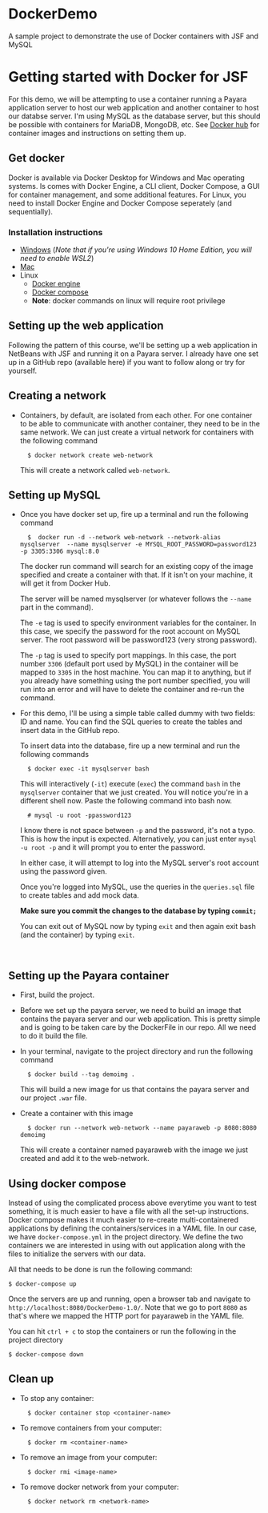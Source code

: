 # DockerDemo
 A sample project to demonstrate the use of Docker containers with JSF and MySQL

# Getting started with Docker for JSF

For this demo, we will be attempting to use a container running a Payara application server to host our web application and another container to host our databse server. I'm using MySQL as the database server, but this should be possible with containers for MariaDB, MongoDB, etc. See [Docker hub](https://hub.docker.com/) for container images and instructions on setting them up.


## Get docker

Docker is available via Docker Desktop for Windows and Mac operating systems. Is comes with Docker Engine, a CLI client, Docker Compose, a GUI for container management, and some additional features.
For Linux, you need to install Docker Engine and Docker Compose seperately (and sequentially).

### Installation instructions
- [Windows](https://docs.docker.com/docker-for-windows/install/) (_Note that if you're using Windows 10 Home Edition, you will need to enable WSL2_)
- [Mac](https://docs.docker.com/docker-for-mac/install/)
- Linux
  - [Docker engine](https://docs.docker.com/engine/install/#server)
  - [Docker compose](https://docs.docker.com/compose/install/#linux)
  - **Note**: docker commands on linux will require root privilege 


## Setting up the web application
Following the pattern of this course, we'll be setting up a web application in NetBeans with JSF and running it on a Payara server. I already have one set up in a GitHub repo (available here) if you want to follow along or try for yourself.


## Creating a network
- Containers, by default, are isolated from each other. For one container to be able to communicate with another container, they need to be in the same network. We can just create a virtual network for containers with the following command
    
        $ docker network create web-network

    This will create a network called `web-network`.

## Setting up MySQL
- Once you have docker set up, fire up a terminal and run the following command
        
        $  docker run -d --network web-network --network-alias mysqlserver  --name mysqlserver -e MYSQL_ROOT_PASSWORD=password123 -p 3305:3306 mysql:8.0
        
    The docker run command will search for an existing copy of the image specified and create a container with that. If it isn't on your machine, it will get it from Docker Hub. 

    The server will be named mysqlserver (or whatever follows the `--name` part in the command).

    The `-e` tag is used to specify environment variables for the container. In this case, we specify the password for the root account on MySQL server. The root password will be password123 (very strong password). 

    The `-p` tag is used to specify port mappings. In this case, the port number `3306` (default port used by MySQL) in the container will be mapped to `3305` in the host machine. You can map it to anything, but if you already have something using the port number specified, you will run into an error and will have to delete the container and re-run the command.


- For this demo, I'll be using a simple table called dummy with two fields: ID and name. You can find the SQL queries to create the tables and insert data in the GitHub repo.
    
    To insert data into the database, fire up a new terminal and run the following commands

        $ docker exec -it mysqlserver bash
    
    This will interactively (`-it`) execute (`exec`) the command `bash` in the `mysqlserver` container that we just created. You will notice you're in a different shell now. 
    Paste the following command into bash now.

        # mysql -u root -ppassword123
    
    I know there is not space between `-p` and the password, it's not a typo. This is how the input is expected. Alternatively, you can just enter `mysql -u root -p` and it will prompt you to enter the password.
    
    In either case, it will attempt to log into the MySQL server's root account using the password given.

    Once you're logged into MySQL, use the queries in the `queries.sql` file to create tables and add mock data.

    **Make sure you commit the changes to the database by typing `commit;`**

    You can exit out of MySQL now by typing `exit` and then again exit bash (and the container) by typing `exit`.

<br>


## Setting up the Payara container
- First, build the project.
- Before we set up the payara server, we need to build an image that contains the payara server and our web application. This is pretty simple and is going to be taken care by the DockerFile in our repo. All we need to do it build the file.
- In your terminal, navigate to the project directory and run the following command
    
        $ docker build --tag demoimg .

  This will build a new image for us that contains the payara server and our project `.war` file.

- Create a container with this image

        $ docker run --network web-network --name payaraweb -p 8080:8080 demoimg
    
    This will create a container named payaraweb with the image we just created and add it to the web-network.


## Using docker compose
Instead of using the complicated process above everytime you want to test something, it is much easier to have a file with all the set-up instructions. Docker compose makes it much easier to re-create multi-containered applications by defining the containers/services in a YAML file. In our case, we have `docker-compose.yml` in the project directory.
We define the two containers we are interested in using with out application along with the files to initialize the servers with our data.

All that needs to be done is run the following command:

    $ docker-compose up

Once the servers are up and running, open a browser tab and navigate to `http://localhost:8080/DockerDemo-1.0/`. Note that we go to port `8080` as that's where we mapped the HTTP port for payaraweb in the YAML file.

You can hit `ctrl + c` to stop the containers or run the following in the project directory

    $ docker-compose down


## Clean up
- To stop any container:

        $ docker container stop <container-name>

- To remove containers from your computer:
  
        $ docker rm <container-name>

- To remove an image from your computer:
  
        $ docker rmi <image-name>

- To remove docker network from your computer:
    
        $ docker network rm <network-name>